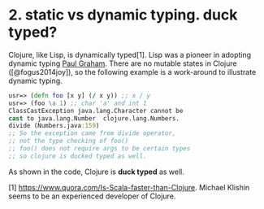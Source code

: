 # 2. static vs dynamic typing. duck typed?


Clojure, like Lisp, is dynamically typed[1]. Lisp was a pioneer in adopting dynamic typing [Paul Graham](http://www.paulgraham.com/icad.html). There are no mutable states in Clojure ([@fogus2014joy]), so the following example is a work-around to illustrate dynamic typing.


``` clj
usr=> (defn foo [x y] (/ x y)) ;; x / y
usr=> (foo \a 1) ;; char 'a' and int 1
ClassCastException java.lang.Character cannot be 
cast to java.lang.Number  clojure.lang.Numbers.
divide (Numbers.java:159)
;; So the exception came from divide operator,
;; not the type checking of foo()
;; foo() does not require args to be certain types
;; so clojure is ducked typed as well.
```

As shown in the code, Clojure is __duck typed__ as well.


[1] <https://www.quora.com/Is-Scala-faster-than-Clojure>. Michael Klishin seems to be an experienced developer of Clojure.
